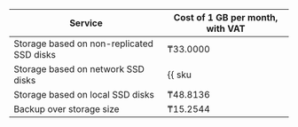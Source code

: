 | Service                                              | Cost of 1 GB per month, with VAT     |
|------------------------------------------------------|-----------------------------------------------------------|
| Storage based on non-replicated SSD disks            | ₸33.0000                                       |
| Storage based on network SSD disks                   | {{ sku|KZT|mdb.cluster.network-nvme.redis|month|string }} |
| Storage based on local SSD disks                     | ₸48.8136                                                   |
|Backup over storage size | ₸15.2544                                                  |
